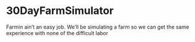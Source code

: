 # 30DayFarmSimulator
Farmin ain’t an easy job. We’ll be simulating a farm so we can get the same experience with none of the difficult labor
